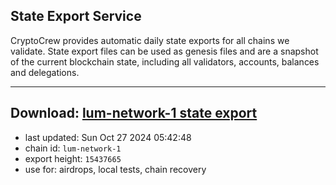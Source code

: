 ## State Export Service
CryptoCrew provides automatic daily state exports for all chains we validate. State export files can be used as genesis files and are a snapshot of the current blockchain state, including all validators, accounts, balances and delegations.

---
**Download: [lum-network-1 state export](https://dl-eu2.ccvalidators.com/SERVICE/lumnetwork/lum-network-1_export_15437665.json)**
---

- last updated: Sun Oct 27 2024 05:42:48
- chain id: `lum-network-1`
- export height: `15437665`
- use for: airdrops, local tests, chain recovery
